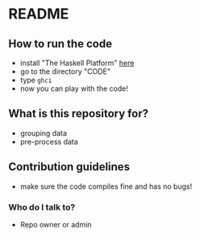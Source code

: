 # README #

## How to run the code ##
* install "The Haskell Platform" [here](https://www.haskell.org/platform/)
* go to the directory "CODE"
* type ``ghci``
* now you can play with the code!

## What is this repository for? ##
* grouping data
* pre-process data

## Contribution guidelines ##
* make sure the code compiles fine and has no bugs!

### Who do I talk to? ###
* Repo owner or admin